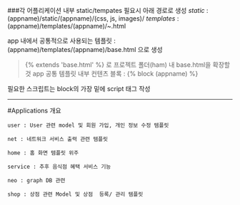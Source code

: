 ###각 어플리케이션 내부 static/tempates 필요시 아래 경로로 생성
*static* : (appname)/static/(appname)/(css, js, images)/
*templates* : (appname)/templates/(appname)/~.html

app 내에서 공통적으로 사용되는 템플릿 : (appname)/templates/(appname)/base.html 으로 생성
>{% extends 'base.html' %} 로 프로젝트 폴더(ham) 내 base.html을 확장할 것
>app 공통 템플릿 내부 컨텐츠 블록 :  {% block (appname) %}


필요한 스크립트는 block의 가장 밑에 script 태그 작성


***
#Applications 개요

    user : User 관련 model 및 회원 가입, 개인 정보 수정 템플릿

    net : 네트워크 서비스 출력 관련 템플릿 

    home : 홈 화면 템플릿 위주

    service : 추후 음식점 혜택 서비스 기능

    neo : graph DB 관련

    shop : 상점 관련 Model 및 상점  등록/ 관리 템플릿

